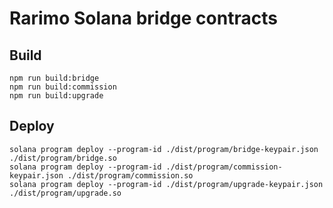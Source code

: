 # Rarimo Solana bridge contracts

## Build

```shell
npm run build:bridge
npm run build:commission
npm run build:upgrade
```

## Deploy
```shell
solana program deploy --program-id ./dist/program/bridge-keypair.json ./dist/program/bridge.so
solana program deploy --program-id ./dist/program/commission-keypair.json ./dist/program/commission.so
solana program deploy --program-id ./dist/program/upgrade-keypair.json ./dist/program/upgrade.so
```

